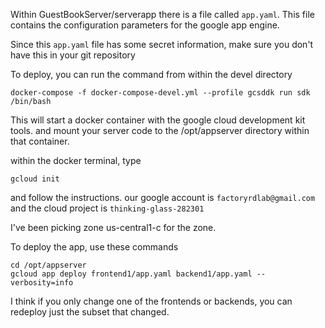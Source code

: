 Within GuestBookServer/serverapp there is a file called `app.yaml`. This file contains the configuration parameters for the google app engine.

Since this `app.yaml` file has some secret information, make sure you don't have this in your git repository

To deploy, you can run the command from within the devel directory
```
docker-compose -f docker-compose-devel.yml --profile gcsddk run sdk /bin/bash
```

This will start a docker container with the google cloud development kit tools. and mount your server code to the /opt/appserver directory within that container.

within the docker terminal, type
```
gcloud init
```
and follow the instructions. our google account is `factoryrdlab@gmail.com` and the cloud project is `thinking-glass-282301`

I've been picking zone us-central1-c for the zone.

To deploy the app, use these commands
```
cd /opt/appserver
gcloud app deploy frontend1/app.yaml backend1/app.yaml --verbosity=info
```

I think if you only change one of the frontends or backends, you can redeploy just the subset that changed. 







